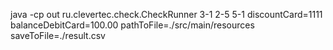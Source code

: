 java -cp out ru.clevertec.check.CheckRunner 3-1 2-5 5-1 discountCard=1111 balanceDebitCard=100.00 pathToFile=./src/main/resources saveToFile=./result.csv
